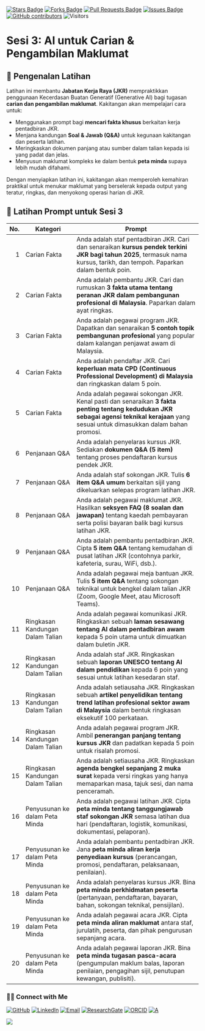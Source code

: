 <a href="https://github.com/drshahizan/short-course/stargazers"><img src="https://img.shields.io/github/stars/drshahizan/short-course" alt="Stars Badge"/></a>
<a href="https://github.com/drshahizan/short-course/network/members"><img src="https://img.shields.io/github/forks/drshahizan/short-course" alt="Forks Badge"/></a>
<a href="https://github.com/drshahizan/short-course/pulls"><img src="https://img.shields.io/github/issues-pr/drshahizan/short-course" alt="Pull Requests Badge"/></a>
<a href="https://github.com/drshahizan/short-course"><img src="https://img.shields.io/github/issues/drshahizan/short-course" alt="Issues Badge"/></a>
<a href="https://github.com/drshahizan/short-course/graphs/contributors"><img alt="GitHub contributors" src="https://img.shields.io/github/contributors/drshahizan/short-course?color=2b9348"></a>
![Visitors](https://api.visitorbadge.io/api/visitors?path=https%3A%2F%2Fgithub.com%2Fdrshahizan%2Fshort-course&labelColor=%23d9e3f0&countColor=%23697689&style=flat)

# Sesi 3: AI untuk Carian & Pengambilan Maklumat

## 📝 Pengenalan Latihan

Latihan ini membantu **Jabatan Kerja Raya (JKR)** mempraktikkan penggunaan Kecerdasan Buatan Generatif (Generative AI) bagi tugasan **carian dan pengambilan maklumat**. Kakitangan akan mempelajari cara untuk:

* Menggunakan prompt bagi **mencari fakta khusus** berkaitan kerja pentadbiran JKR.
* Menjana kandungan **Soal & Jawab (Q&A)** untuk kegunaan kakitangan dan peserta latihan.
* Meringkaskan dokumen panjang atau sumber dalam talian kepada isi yang padat dan jelas.
* Menyusun maklumat kompleks ke dalam bentuk **peta minda** supaya lebih mudah difahami.

Dengan menyiapkan latihan ini, kakitangan akan memperoleh kemahiran praktikal untuk menukar maklumat yang berselerak kepada output yang teratur, ringkas, dan menyokong operasi harian di JKR.

## 🔎 Latihan Prompt untuk Sesi 3

| **No.** | **Kategori**                     | **Prompt**                                                                                                                                                                                |
| ------: | -------------------------------- | ----------------------------------------------------------------------------------------------------------------------------------------------------------------------------------------- |
|       1 | Carian Fakta                     | Anda adalah staf pentadbiran JKR. Cari dan senaraikan **kursus pendek terkini JKR bagi tahun 2025**, termasuk nama kursus, tarikh, dan tempoh. Paparkan dalam bentuk poin.                |
|       2 | Carian Fakta                     | Anda adalah pembantu JKR. Cari dan rumuskan **3 fakta utama tentang peranan JKR dalam pembangunan profesional di Malaysia**. Paparkan dalam ayat ringkas.                                 |
|       3 | Carian Fakta                     | Anda adalah pegawai program JKR. Dapatkan dan senaraikan **5 contoh topik pembangunan profesional** yang popular dalam kalangan penjawat awam di Malaysia.                                |
|       4 | Carian Fakta                     | Anda adalah pendaftar JKR. Cari **keperluan mata CPD (Continuous Professional Development) di Malaysia** dan ringkaskan dalam 5 poin.                                                     |
|       5 | Carian Fakta                     | Anda adalah pegawai sokongan JKR. Kenal pasti dan senaraikan **3 fakta penting tentang kedudukan JKR sebagai agensi teknikal kerajaan** yang sesuai untuk dimasukkan dalam bahan promosi. |
|       6 | Penjanaan Q&A                    | Anda adalah penyelaras kursus JKR. Sediakan **dokumen Q&A (5 item)** tentang proses pendaftaran kursus pendek JKR.                                                                        |
|       7 | Penjanaan Q&A                    | Anda adalah staf sokongan JKR. Tulis **6 item Q&A umum** berkaitan sijil yang dikeluarkan selepas program latihan JKR.                                                                    |
|       8 | Penjanaan Q&A                    | Anda adalah pegawai maklumat JKR. Hasilkan **seksyen FAQ (8 soalan dan jawapan)** tentang kaedah pembayaran serta polisi bayaran balik bagi kursus latihan JKR.                           |
|       9 | Penjanaan Q&A                    | Anda adalah pembantu pentadbiran JKR. Cipta **5 item Q&A** tentang kemudahan di pusat latihan JKR (contohnya parkir, kafeteria, surau, WiFi, dsb.).                                       |
|      10 | Penjanaan Q&A                    | Anda adalah pegawai meja bantuan JKR. Tulis **5 item Q&A** tentang sokongan teknikal untuk bengkel dalam talian JKR (Zoom, Google Meet, atau Microsoft Teams).                            |
|      11 | Ringkasan Kandungan Dalam Talian | Anda adalah pegawai komunikasi JKR. Ringkaskan sebuah **laman sesawang tentang AI dalam pentadbiran awam** kepada 5 poin utama untuk dimuatkan dalam buletin JKR.                         |
|      12 | Ringkasan Kandungan Dalam Talian | Anda adalah staf JKR. Ringkaskan sebuah **laporan UNESCO tentang AI dalam pendidikan** kepada 6 poin yang sesuai untuk latihan kesedaran staf.                                            |
|      13 | Ringkasan Kandungan Dalam Talian | Anda adalah setiausaha JKR. Ringkaskan sebuah **artikel penyelidikan tentang trend latihan profesional sektor awam di Malaysia** dalam bentuk ringkasan eksekutif 100 perkataan.        |
|      14 | Ringkasan Kandungan Dalam Talian | Anda adalah pegawai program JKR. Ambil **penerangan panjang tentang kursus JKR** dan padatkan kepada 5 poin untuk risalah promosi.                                                        |
|      15 | Ringkasan Kandungan Dalam Talian | Anda adalah setiausaha JKR. Ringkaskan **agenda bengkel sepanjang 2 muka surat** kepada versi ringkas yang hanya memaparkan masa, tajuk sesi, dan nama penceramah.               |
|      16 | Penyusunan ke dalam Peta Minda   | Anda adalah pegawai latihan JKR. Cipta **peta minda tentang tanggungjawab staf sokongan JKR** semasa latihan dua hari (pendaftaran, logistik, komunikasi, dokumentasi, pelaporan).        |
|      17 | Penyusunan ke dalam Peta Minda   | Anda adalah pembantu pentadbiran JKR. Jana **peta minda aliran kerja penyediaan kursus** (perancangan, promosi, pendaftaran, pelaksanaan, penilaian).                                     |
|      18 | Penyusunan ke dalam Peta Minda   | Anda adalah penyelaras kursus JKR. Bina **peta minda perkhidmatan peserta** (pertanyaan, pendaftaran, bayaran, bahan, sokongan teknikal, pensijilan).                                     |
|      19 | Penyusunan ke dalam Peta Minda   | Anda adalah pegawai acara JKR. Cipta **peta minda aliran maklumat** antara staf, jurulatih, peserta, dan pihak pengurusan sepanjang acara.                                                |
|      20 | Penyusunan ke dalam Peta Minda   | Anda adalah pegawai laporan JKR. Bina **peta minda tugasan pasca-acara** (pengumpulan maklum balas, laporan penilaian, pengagihan sijil, penutupan kewangan, publisiti).                  |

### 🙌🏻 Connect with Me
<p align="left">
    <a href="https://github.com/drshahizan" target="_blank"><img alt="GitHub" src="https://img.shields.io/badge/-@drshahizan-181717?style=flat-square&logo=GitHub&logoColor=white"></a>
    <a href="https://www.linkedin.com/in/drshahizan" target="_blank"><img alt="LinkedIn" src="https://img.shields.io/badge/-drshahizan-blue?style=flat-square&logo=Linkedin&logoColor=white&link=https://www.linkedin.com/in/drshahizan/"></a>
    <a href="mailto:shahizan@utm.my" target="_blank"><img alt="Email" src="https://img.shields.io/badge/-shahizan@utm.my-c14438?style=flat-square&logo=Gmail&logoColor=white&link=mailto:shahizan@utm.my.com"></a>
    <a href="https://www.researchgate.net/profile/Mohd-Othman-28" target="_blank"><img alt="ResearchGate" src="https://img.shields.io/badge/-ResearchGate-00CCBB?style=flat-square&logo=ResearchGate&logoColor=white"></a>
    <a href="https://orcid.org/0000-0003-4261-1873" target="_blank"><img alt="ORCID" src="https://img.shields.io/badge/-ORCID-A6CE39?style=flat-square&logo=ORCID&logoColor=white"></a> 
 <a href="https://visitorbadge.io/status?path=https%3A%2F%2Fgithub.com%2Fdrshahizan" target="_blank"><img alt="A" src="https://api.visitorbadge.io/api/visitors?path=https%3A%2F%2Fgithub.com%2Fdrshahizan&labelColor=%23697689&countColor=%23555555&style=plastic"></a>
 
![](https://hit.yhype.me/github/profile?user_id=81284918)
</p>
